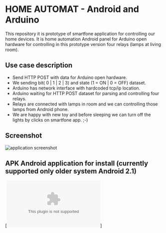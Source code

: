 HOME AUTOMAT - Android and Arduino
==================================

This repository it is prototype of smartfone application for controlling our home devices.
It is home automation Android panel for Arduino open hardware for controlling in this prototype version four relays (lamps at living room).


Use case description
--------------------

 * Send HTTP POST with data for Arduino open hardware.
 * We sending bit( 0 | 1 | 2 | 3) and state (1 = ON | 0 = OFF) dataset.
 * Arduino has network interface with hardcoded tcp/ip location.
 * Arduino waiting for HTTP POST dataset for parsing and controlling four relays.
 * Relays are connected with lamps in room and we can controlling those lamps from Android phone.
 * We are happy with new toy and before sleeping we can turn off the lights by clicks on smartfone app. ;-)
 
 
Screenshot
-----------
![application screenshot](https://raw.github.com/bieli/home_automat__android_and_arduino/master/home-automat.png)


APK Android application for install (currently supported only older system Android 2.1)
-----------
[![HomeAutomation.apk](https://github.com/bieli/home_automat__android_and_arduino/raw/master/bin/HomeAutomation.apk)]

